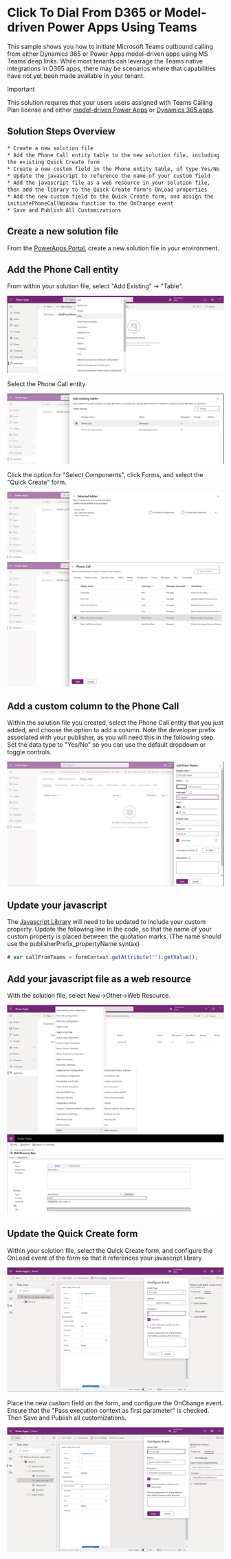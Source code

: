 # Click To Dial From D365 or Model-driven Power Apps Using Teams

This sample shows you how to initiate Microsoft Teams outbound calling from either Dynamics 365 or Power Apps model-driven apps using MS Teams deep links. While most tenants can leverage the Teams native integrations in D365 apps, there may be scenarios where that capabilities have not yet been made available in your tenant.

> [!IMPORTANT]
> This solution requires that your users users assigned with Teams Calling Plan license and either [
model-driven Power Apps](https://docs.microsoft.com/en-us/power-platform/admin/powerapps-flow-licensing-faq#how-is-microsoft-power-apps-and-power-automate-licensed) or [
Dynamics 365 apps](https://www.microsoft.com/en-us/licensing/product-licensing/dynamics365).
   
## Solution Steps Overview

    * Create a new solution file
    * Add the Phone Call entity table to the new solution file, including the existing Quick Create form
    * Create a new custom field in the Phone entity table, of type Yes/No 
    * Update the javascript to reference the name of your custom field
    * Add the javascript file as a web resource in your solution file, then add the library to the Quick Create form's OnLoad properties
    * Add the new custom field to the Quick Create form, and assign the initiatePhoneCallWindow function to the OnChange event
    * Save and Publish All Customizations 

## Create a new solution file

From the [PowerApps Portal](https://make.powerapps.com/), create a new solution file in your environment.

## Add the Phone Call entity

From within your solution file, select "Add Existing" -> "Table".

![add phone entity step 1](files/images/addExistingTable1.jpg)

Select the Phone Call entity

![add phone entity step 2](files/images/addExistingTable2.jpg)

Click the option for "Select Components", click Forms, and select the "Quick Create" form.

![add phone entity step 3](files/images/addExistingTable3.jpg)
![add phone entity step 4](files/images/addExistingTable4.jpg)

## Add a custom column to the Phone Call

Within the solution file you created, select the Phone Call entity that you just added, and choose the option to add a column.
Note the developer prefix associated with your publisher, as you will need this in the following step. Set the data type to "Yes/No" so you can use the default dropdown or toggle controls.

![add a new custom column](files/images/addNewColumn.jpg)

## Update your javascript

The [Javascript Library](https://github.com/microsoft/Federal-Business-Applications/blob/main/demos/d365-click-to-dial-teams/files/DialFromTeams.js) will need to be updated to include your custom property.
Update the following line in the code, so that the name of your custom property is placed between the quotation marks.
 (The name should use the publisherPrefix_propertyName syntax)

```javascript
# var callFromTeams = formContext.getAttribute("").getValue();
```

## Add your javascript file as a web resource

With the solution file, select New->Other->Web Resource.

![add web resource step 1](files/images/addNewWebResource.jpg)
![add web resource step 2](files/images/addNewWebResource2.jpg)

## Update the Quick Create form

Within your solution file, select the Quick Create form, and configure the OnLoad event of the form so that it references your javascript library

![update form step 1](files/images/updateForm1.jpg)

Place the new custom field on the form, and configure the OnChange event. Ensure that the "Pass execution context as first parameter" is checked. Then Save and Publish all customizations.

![update form step 2](files/images/updateForm2.jpg)
